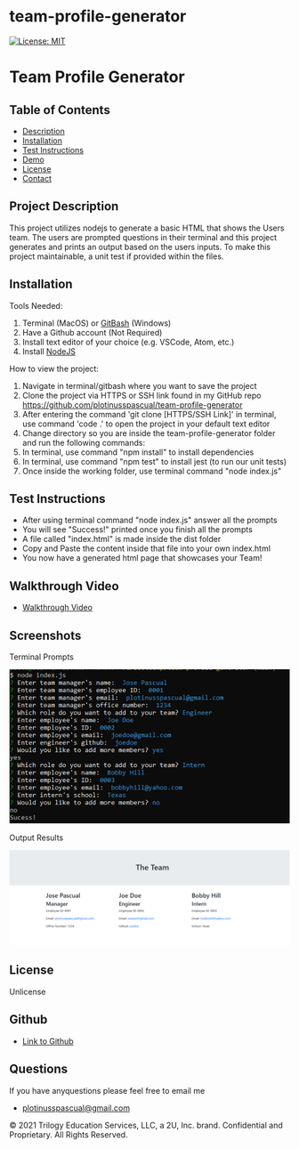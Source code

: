 # team-profile-generator

[![License: MIT](https://img.shields.io/badge/License-MIT-yellow.svg)](https://opensource.org/licenses/MIT)
# Team Profile Generator
## Table of Contents
- [Description](#project-description)
- [Installation](#installation)
- [Test Instructions](#test-instructions)
- [Demo](#walkthrough-video)
- [License](#license)
- [Contact](#github)
## Project Description
This project utilizes nodejs to generate a basic HTML that shows the Users team. The users are prompted questions in their terminal and this project 
generates and prints an output based on the users inputs. To make this project maintainable, a unit test if provided within the files. 
## Installation
Tools Needed:

1. Terminal (MacOS) or
   [GitBash](https://gitforwindows.org/) (Windows)
2. Have a Github account (Not Required)
3. Install text editor of your choice (e.g. VSCode, Atom, etc.)
4. Install [NodeJS](https://nodejs.org/en/)

How to view the project:

1. Navigate in terminal/gitbash where you want to save the project
2. Clone the project via HTTPS or SSH link found in my GitHub repo 
    https://github.com/plotinusspascual/team-profile-generator
3. After entering the command 'git clone [HTTPS/SSH Link]' in terminal, use command 'code .' to open the project in your default text editor
4. Change directory so you are inside the team-profile-generator folder and run the following commands: 
5. In terminal, use command "npm install" to install dependencies
6. In terminal, use command "npm test" to install jest (to run our unit tests)
7. Once inside the working folder, use terminal command "node index.js"

## Test Instructions
- After using terminal command "node index.js" answer all the prompts
- You will see "Success!" printed once you finish all the prompts
- A file called "index.html" is made inside the dist folder
- Copy and Paste the content inside that file into your own index.html
- You now have a generated html page that showcases your Team!

## Walkthrough Video
- [Walkthrough Video](https://youtu.be/8iz_tU1gigo)

## Screenshots
Terminal Prompts

![alt_text](/images/terminal-inputs.PNG)

Output Results

![alt_text](/images/output-html-demo.PNG)
## License
Unlicense
## Github
- [Link to Github](https://www.github.com/plotinusspascual)
## Questions
If you have anyquestions please feel free to email me
- [plotinusspascual@gmail.com](plotinusspascual@gmail.com)

© 2021 Trilogy Education Services, LLC, a 2U, Inc. brand. Confidential and Proprietary. All Rights Reserved.